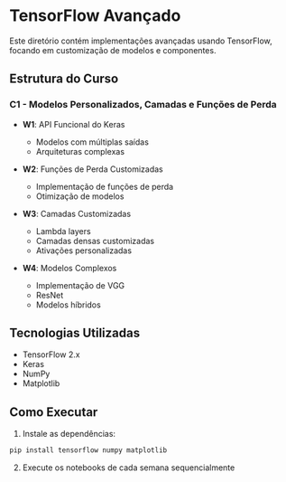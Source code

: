# TensorFlow Avançado

Este diretório contém implementações avançadas usando TensorFlow, focando em customização de modelos e componentes.

## Estrutura do Curso

### C1 - Modelos Personalizados, Camadas e Funções de Perda
- **W1**: API Funcional do Keras
  - Modelos com múltiplas saídas
  - Arquiteturas complexas

- **W2**: Funções de Perda Customizadas
  - Implementação de funções de perda
  - Otimização de modelos

- **W3**: Camadas Customizadas
  - Lambda layers
  - Camadas densas customizadas
  - Ativações personalizadas

- **W4**: Modelos Complexos
  - Implementação de VGG
  - ResNet
  - Modelos híbridos

## Tecnologias Utilizadas
- TensorFlow 2.x
- Keras
- NumPy
- Matplotlib

## Como Executar
1. Instale as dependências:
```bash
pip install tensorflow numpy matplotlib
```

2. Execute os notebooks de cada semana sequencialmente 